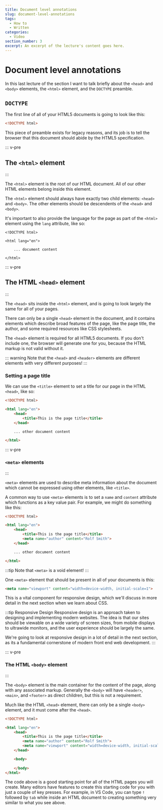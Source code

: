 ```yaml
---
title: Document level annotations
slug: document-level-annotations
tags:
  - How to
  - Written
categories:
  - Video
section_number: 3
excerpt: An excerpt of the lecture's content goes here.
---
```


# Document level annotations

In this last lecture of the section I want to talk briefly about the `<head>` and `<body>` elements, the `<html>` element, and the `DOCTYPE` preamble.

## `DOCTYPE`

The first line of all of your HTML5 documents is going to look like this:

```html
<!DOCTYPE html>
```

This piece of preamble exists for legacy reasons, and its job is to tell the browser that this document should abide by the HTML5 specification.

::: v-pre
## The `<html>` element
:::

The `<html>` element is the root of our HTML document. All of our other HTML elements belong inside this element.

The `<html>` element should always have exactly two child elements: `<head>` and `<body>`. The other elements should be descendents of the `<head>` and `<body>`.

It's important to also provide the language for the page as part of the `<html>` element using the `lang` attribute, like so:

```html{3}
<!DOCTYPE html>

<html lang="en">

    ... document content

</html>
```

::: v-pre
## The HTML `<head>` element
:::

The `<head>` sits inside the `<html>` element, and is going to look largely the same for all of your pages.

There can only be a single `<head>` element in the document, and it contains elements which describe broad features of the page, like the page title, the author, and some required resources like CSS stylesheets.

The `<head>` element is required for all HTML5 documents. If you don't include one, the browser will generate one for you, because the HTML markup is not valid without it.

::: warning
Note that the `<head>` and `<header>` elements are different elements with very different purposes!
:::

### Setting a page title

We can use the `<title>` element to set a title for our page in the HTML `<head>`, like so:

```html
<!DOCTYPE html>

<html lang="en">
    <head>
        <title>This is the page title</title>
    </head>

    ... other document content

</html>
```

::: v-pre
### `<meta>` elements
:::

`<meta>` elements are used to describe meta information about the document which cannot be expressed using other elements, like `<title>`.

A common way to use `<meta>` elements is to set a `name` and `content` attribute which functions as a key value pair. For example, we might do something like this:

```html
<!DOCTYPE html>

<html lang="en">
    <head>
        <title>This is the page title</title>
        <meta name="author" content="Rolf Smith">
    </head>

    ... other document content

</html>
```

:::tip
Note that `<meta>` is a void element!
:::

One `<meta>` element that should be present in all of your documents is this:

```html
<meta name="viewport" content="width=device-width, initial-scale=1">
```

This is a vital component for responsive design, which we'll discuss in more detail in the next section when we learn about CSS.

:::tip Responsive Design
Responsive design is an approach taken to designing and implementing modern websites. The idea is that our sites should be viewable on a wide variety of screen sizes, from mobile displays to ultrawide monitors, and the user experience should be largely the same.

We're going to look at responsive design in a lot of detail in the next section, as its a fundamental cornerstone of modern front end web development.
:::

::: v-pre
### The HTML `<body>` element
:::

The `<body>` element is the main container for the content of the page, along with any associated markup. Generally the `<body>` will have `<header>`, `<main>`, and `<footer>` as direct children, but this is not a requirement.

Much like the HTML `<head>` element, there can only be a single `<body>` element, and it must come after the `<head>`.

```html
<!DOCTYPE html>

<html lang="en">
    <head>
        <title>This is the page title</title>
        <meta name="author" content="Rolf Smith">
        <meta name="viewport" content="width=device-width, initial-scale=1">
    </head>

    <body>
    
    </body>
</html>
```

The code above is a good starting point for all of the HTML pages you will create. Many editors have features to create this starting code for you with just a couple of key presses. For example, in VS Code, you can type `!` followed by `tab` while inside an HTML document to creating something very similar to what you see above.
